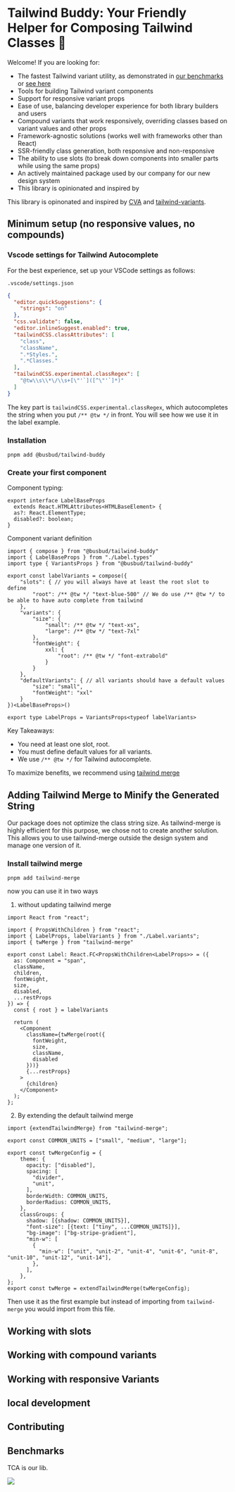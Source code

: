 # Tailwind Buddy: Your Friendly Helper for Composing Tailwind Classes 🎨

Welcome! If you are looking for:

- The fastest Tailwind variant utility, as demonstrated in [our benchmarks](./packages/benchmark/README.md) or [see here](#benchmarks)
- Tools for building Tailwind variant components
- Support for responsive variant props
- Ease of use, balancing developer experience for both library builders and users
- Compound variants that work responsively, overriding classes based on variant values and other props
- Framework-agnostic solutions (works well with frameworks other than React)
- SSR-friendly class generation, both responsive and non-responsive
- The ability to use slots (to break down components into smaller parts while using the same props)
- An actively maintained package used by our company for our new design system
- This library is opinionated and inspired by

This library is opinonated and inspired by [CVA](https://cva.style/docs) and [tailwind-variants](https://github.com/nextui-org/tailwind-variants). 

## Minimum setup  (no responsive values, no compounds)


### Vscode settings for Tailwind Autocomplete

For the best experience, set up your VSCode settings as follows:

`.vscode/settings.json`

```json
{
  "editor.quickSuggestions": {
    "strings": "on"
  },
  "css.validate": false,
  "editor.inlineSuggest.enabled": true,
  "tailwindCSS.classAttributes": [
    "class",
    "className",
    ".*Styles.",
    ".*Classes."
  ],
  "tailwindCSS.experimental.classRegex": [
    "@tw\\s\\*\/\\s+[\"'`]([^\"'`]*)"
  ]
}
```

The key part is `tailwindCSS.experimental.classRegex`, which autocompletes the string when you put `/** @tw */` in front. You will see how we use it in the label example.

### Installation

```
pnpm add @busbud/tailwind-buddy
```

### Create your first component

Component typing:

``` tsx
export interface LabelBaseProps
  extends React.HTMLAttributes<HTMLBaseElement> {
  as?: React.ElementType;
  disabled?: boolean;
}
```

Component variant definition

``` tsx
import { compose } from "@busbud/tailwind-buddy"
import { LabelBaseProps } from "./Label.types"
import type { VariantsProps } from "@busbud/tailwind-buddy"

export const labelVariants = compose({
    "slots": { // you will always have at least the root slot to define
        "root": /** @tw */ "text-blue-500" // We do use /** @tw */ to be able to have auto complete from tailwind
    },
    "variants": {
        "size": {
            "small": /** @tw */ "text-xs",
            "large": /** @tw */ "text-7xl"
        },
        "fontWeight": {
            xxl: {
                "root": /** @tw */ "font-extrabold"
            }
        }
    },
    "defaultVariants": { // all variants should have a default values
        "size": "small",
        "fontWeight": "xxl"
    }
})<LabelBaseProps>()

export type LabelProps = VariantsProps<typeof labelVariants>
```

Key Takeaways:

- You need at least one slot, root.
- You must define default values for all variants.
- We use `/** @tw */` for Tailwind autocomplete.

To maximize benefits, we recommend using [tailwind merge](#adding-tailwind-merge-to-minify-the-string-generated)



## Adding Tailwind Merge to Minify the Generated String

Our package does not optimize the class string size. As tailwind-merge is highly efficient for this purpose, we chose not to create another solution. This allows you to use tailwind-merge outside the design system and manage one version of it.

### Install tailwind merge

`pnpm add tailwind-merge`

now you can use it in two ways

1) without updating tailwind merge

```tsx
import React from "react";

import { PropsWithChildren } from "react";
import { LabelProps, labelVariants } from "./Label.variants";
import { twMerge } from "tailwind-merge"

export const Label: React.FC<PropsWithChildren<LabelProps>> = ({
  as: Component = "span",
  className,
  children,
  fontWeight,
  size,
  disabled,
  ...restProps
}) => {
  const { root } = labelVariants

  return (
    <Component
      className={twMerge(root({
        fontWeight,
        size,
        className,
        disabled
      }))}
      {...restProps}
    >
      {children}
    </Component>
  );
};
```

2) By extending the default tailwind merge 

```tsx
import {extendTailwindMerge} from "tailwind-merge";

export const COMMON_UNITS = ["small", "medium", "large"];

export const twMergeConfig = {
    theme: {
      opacity: ["disabled"],
      spacing: [
        "divider",
        "unit",
      ],
      borderWidth: COMMON_UNITS,
      borderRadius: COMMON_UNITS,
    },
    classGroups: {
      shadow: [{shadow: COMMON_UNITS}],
      "font-size": [{text: ["tiny", ...COMMON_UNITS]}],
      "bg-image": ["bg-stripe-gradient"],
      "min-w": [
        {
          "min-w": ["unit", "unit-2", "unit-4", "unit-6", "unit-8", "unit-10", "unit-12", "unit-14"],
        },
      ],
    },
};
export const twMerge = extendTailwindMerge(twMergeConfig);
```

Then use it as the first example but instead of importing from `tailwind-merge` you would import from this file.

## Working with slots

## Working with compound variants

## Working with responsive Variants

## local development

## Contributing

## Benchmarks

TCA is our lib.

![](./packages/benchmark/benchmarks.png)